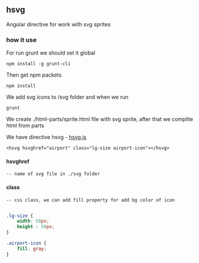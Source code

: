 ## hsvg
Angular directive for work with svg sprites

### how it use


For run grunt we should set it global
```
npm install -g grunt-cli
```

Then get npm packets
```
npm install
```

We add svg icons to /svg folder and when we run

 ```
 grunt

```
We create ./html-parts/sprite.html file with svg sprite, after that we complite html from parts


We have directive hsvg - [hsvg.js](./js/hsvg.js)

```
<hsvg hsvghref="airport" class="lg-size airport-icon"></hsvg>
```

#### hsvghref
    -- name of svg file in ./svg folder

#### class
    -- css class, we can add fill property for add bg color of icon

``` css

.lg-size {
    width: 50px;
    height : 50px;
}

.airport-icon {
    fill: gray;
}


```